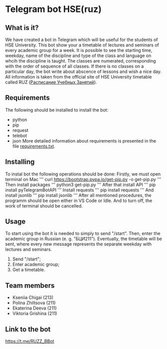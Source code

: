 # Telegram bot HSE(ruz)
## What is it?
We have created a bot in Telegram which will be useful for the students of HSE University. This bot show your a timetable of lectures and seminars of every academic group for a week. It is possible to see the starting time, weekday, name of the discipline and type of the class and language on whcih the discipline is taught. The classes are numerated, corresponding with the order of sequence of all classes. If there is no classes on a particular day, the bot write about abscence of lessons and wish a nice day. All information is taken from the official site of HSE University timetable called RUZ ([Расписание Учебных Занятий](https://ruz.hse.ru/)).
## Requirements
The following should be installed to install the bot: 
- python
- pip
- request 
- telebot 
- json 
More detailed information about requirements is presented in the file [requirements.txt](https://github.com/kseniiachigai/Project/blob/main/requirements.txt).
## Installing
To instal bot the following operations should be done:
Firstly, we must open terminal on Mac 
'''
curl https://bootstrap.pypa.io/get-pip.py -o get-pip.py
'''
Then install packages
'''
python3 get-pip.py
'''
After that install API
'''
pip install pyTelegramBotAPI
'''
Install requests
'''
pip install requests
'''
And install jsonlib
'''
pip install jsonlib
'''
After all mentioned procedures, the programm should be open either in VS Code or Idle. And to turn off, the work of terminal should be cancelled.
## Usage 
To start using the bot it is needed to simply to send "/start". Then, enter the academic group in Russian (e. g. "БЦИ211"). Eventually, the timetable will be sent, where every new message represents the separate weekday with lectures and seminars.
1. Send "/start";
2. Enter academic group;
3. Get a timetable.
## Team members
- Kseniia Chigai (213)
- Polina Zhiltsova (211)
- Ekaterina Deeva (211)
- Viktoria Grishina (211)
## Link to the bot
https://t.me/RUZZ_BBot 
